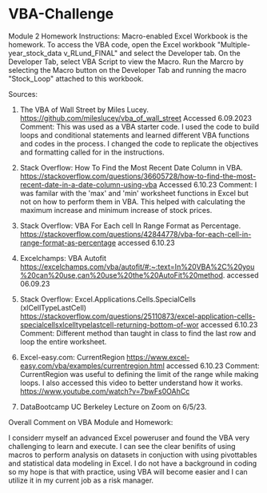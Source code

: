 # VBA-Challenge

Module 2 Homework Instructions:
Macro-enabled Excel Workbook is the homework. To access the VBA code, open the Excel workbook "Multiple-year_stock_data v_RLund_FINAL" and select the Developer tab. On the Developer Tab, select VBA Script to view the Macro.
Run the Marcro by selecting the Macro button on the Developer Tab and running the macro "Stock_Loop" attached to this workbook. 

Sources:
1) The VBA of Wall Street by Miles Lucey. https://github.com/mileslucey/vba_of_wall_street Accessed 6.09.2023
  Comment: This was used as a VBA starter code. I used the code to build loops and conditional statements and learned different VBA functions and codes in the process. I changed the code to replicate the objectives and       formatting called for in the instructions. 

2) Stack Overflow: How To Find the Most Recent Date Column in VBA. https://stackoverflow.com/questions/36605728/how-to-find-the-most-recent-date-in-a-date-column-using-vba Accessed 6.10.23
  Comment: I was familar with the 'max' and 'min' worksheet functions in Excel but not on how to perform them in VBA. This helped with calculating the maximum increase and minimum increase of stock prices.
  
3) Stack Overflow: VBA For Each cell In Range Format as Percentage. https://stackoverflow.com/questions/42844778/vba-for-each-cell-in-range-format-as-percentage accessed 6.10.23

4) Excelchamps: VBA Autofit https://excelchamps.com/vba/autofit/#:~:text=In%20VBA%2C%20you%20can%20use,can%20use%20the%20AutoFit%20method. accessed 06.09.23

5) Stack Overflow: Excel.Applications.Cells.SpecialCells (xlCellTypeLastCell) https://stackoverflow.com/questions/25110873/excel-application-cells-specialcellsxlcelltypelastcell-returning-bottom-of-wor accessed 6.10.23
  Comment: Different method than taught in class to find the last row and loop the entire worksheet.
  
6) Excel-easy.com: CurrentRegion https://www.excel-easy.com/vba/examples/currentregion.html accessed 6.10.23
  Comment: CurrentRegion was useful to defining the limit of the range while making loops. I also accessed this video to better understand how it works. https://www.youtube.com/watch?v=7bwFs0OAhCc
  
7) DataBootcamp UC Berkeley Lecture on Zoom on 6/5/23. 

Overall Comment on VBA Module and Homework:

I considerr myself an advanced Excel poweruser and found the VBA very challenging to learn and execute. I can see the clear benifits of using macros to perform analysis on datasets in conjuction with using pivottables and statistical data modeling in Excel. I do not have a background in coding so my hope is that with practice, using VBA will become easier and I can utilize it in my current job as a risk manager. 
    
